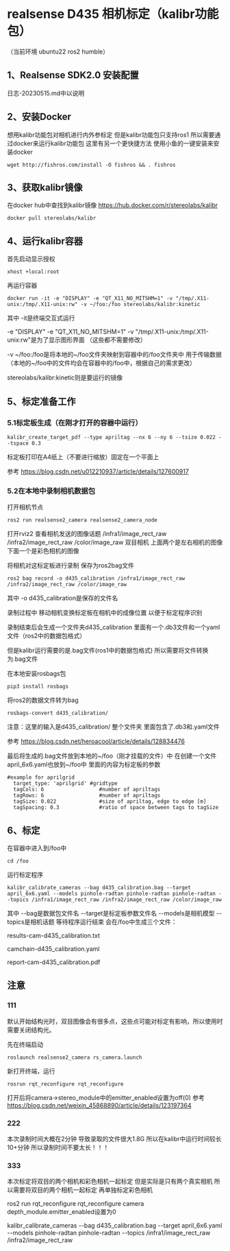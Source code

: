 # realsense D435 相机标定（kalibr功能包）
（当前环境 ubuntu22 ros2 humble）
## 1、Realsense SDK2.0 安装配置
日志-20230515.md中以说明

## 2、安装Docker
想用kalibr功能包对相机进行内外参标定  但是kalibr功能包只支持ros1  所以需要通过docker来运行kalibr功能包
这里有另一个更快捷方法  使用小鱼的一键安装来安装docker

```
wget http://fishros.com/install -O fishros && . fishros
```

## 3、获取kalibr镜像
在docker hub中查找到kalibr镜像  https://hub.docker.com/r/stereolabs/kalibr

```
docker pull stereolabs/kalibr
```

## 4、运行kalibr容器
首先启动显示授权
```
xhost +local:root
```
再运行容器
```
docker run -it -e "DISPLAY" -e "QT_X11_NO_MITSHM=1" -v "/tmp/.X11-unix:/tmp/.X11-unix:rw" -v ~/foo:/foo stereolabs/kalibr:kinetic
```
其中 -it是终端交互式运行  

-e "DISPLAY" -e "QT_X11_NO_MITSHM=1" -v "/tmp/.X11-unix:/tmp/.X11-unix:rw"是为了显示图形界面 （这些都不需要修改） 

-v ~/foo:/foo是将本地的~/foo文件夹映射到容器中的/foo文件夹中 用于传输数据（本地的~/foo中的文件均会在容器中的/foo中，根据自己的需求更改）

stereolabs/kalibr:kinetic则是要运行的镜像

## 5、标定准备工作

### 5.1标定板生成（在刚才打开的容器中运行）
```
kalibr_create_target_pdf --type apriltag --nx 6 --ny 6 --tsize 0.022 --tspace 0.3
```
标定板打印在A4纸上（不要进行缩放）固定在一个平面上

参考 https://blog.csdn.net/u012210937/article/details/127600917

### 5.2在本地中录制相机数据包
打开相机节点
```
ros2 run realsense2_camera realsense2_camera_node
```
打开rviz2 查看相机发送的图像话题
/infra1/image_rect_raw
/infra2/image_rect_raw
/color/image_raw
双目相机 上面两个是左右相机的图像  下面一个是彩色相机的图像

将相机对这标定板进行录制  保存为ros2bag文件
```
ros2 bag record -o d435_calibration /infra1/image_rect_raw /infra2/image_rect_raw /color/image_raw
```
其中 -o d435_calibration是保存的文件名

录制过程中 移动相机变换标定板在相机中的成像位置  以便于标定程序识别

录制结束后会生成一个文件夹d435_calibration 里面有一个.db3文件和一个yaml文件（ros2中的数据包格式）

但是kalibr运行需要的是.bag文件(ros1中的数据包格式)  所以需要将文件转换为.bag文件

在本地安装rosbags包
```
pip3 install rosbags
```
将ros2的数据文件转为bag
```
rosbags-convert d435_calibration/
```
注意：这里的输入是d435_calibration/ 整个文件夹 里面包含了.db3和.yaml文件

参考 https://blog.csdn.net/heroacool/article/details/128834476

最后将生成的.bag文件放到本地的~/foo（刚才挂载的文件）中 在创建一个文件april_6x6.yaml也放到~/foo中 里面的内容为标定板的参数
```
#example for aprilgrid
  target_type: 'aprilgrid' #gridtype
  tagCols: 6                  #number of apriltags
  tagRows: 6                  #number of apriltags
  tagSize: 0.022              #size of apriltag, edge to edge [m]
  tagSpacing: 0.3             #ratio of space between tags to tagSize
```

## 6、标定
在容器中进入到/foo中
```
cd /foo
```
运行标定程序
```
kalibr_calibrate_cameras --bag d435_calibration.bag --target april_6x6.yaml --models pinhole-radtan pinhole-radtan pinhole-radtan --topics /infra1/image_rect_raw /infra2/image_rect_raw /color/image_raw
```
其中 --bag是数据包文件名  --target是标定板参数文件名  --models是相机模型  --topics是相机话题
等待程序运行结束 会在/foo中生成三个文件：

results-cam-d435_calibration.txt

camchain-d435_calibration.yaml

report-cam-d435_calibration.pdf

## 注意
### 111
默认开始结构光时，双目图像会有很多点，这些点可能对标定有影响，所以使用时需要关闭结构光。

 先在终端启动
```
roslaunch realsense2_camera rs_camera.launch
```
新打开终端，运行
```
rosrun rqt_reconfigure rqt_reconfigure
```
打开后将camera->stereo_module中的emitter_enabled设置为off(0)
参考 https://blog.csdn.net/weixin_45868890/article/details/123197364

### 222
本次录制时间大概在2分钟 导致录取的文件很大1.8G 所以在kalibr中运行时间较长10+分钟
所以录制时间不要太长！！！

### 333
本次标定将双目的两个相机和彩色相机一起标定  但是实际是只有两个真实相机 所以需要将双目的两个相机一起标定  再单独标定彩色相机


ros2 run rqt_reconfigure rqt_reconfigure
camera depth_module.emitter_enabled设置为0

kalibr_calibrate_cameras --bag d435_calibration.bag --target april_6x6.yaml --models pinhole-radtan pinhole-radtan --topics /infra1/image_rect_raw /infra2/image_rect_raw